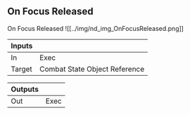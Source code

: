 ## On Focus Released
On Focus Released
![[../img/nd_img_OnFocusReleased.png]]

|Inputs||
|--|--|
| In | Exec |
| Target | Combat State Object Reference |

|Outputs||
|--|--|
| Out | Exec |

